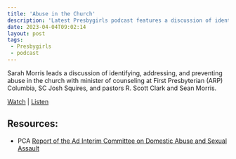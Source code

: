 ```yaml
---
title: 'Abuse in the Church'
description: 'Latest Presbygirls podcast features a discussion of identifying, addressing, and preventing abuse in the church.'
date: 2023-04-04T09:02:14
layout: post
tags:
 - Presbygirls
 - podcast
---
```

Sarah Morris leads a discussion of identifying, addressing, and preventing abuse in the church with minister of counseling at First Presbyterian (ARP) Columbia, SC Josh Squires, and pastors R. Scott Clark and Sean Morris.

[Watch](https://www.ecrosstexas.com/videos/presbygirls-ustoo-abuse-in-the-church/) | [Listen](https://presbycast.libsyn.com/presbygirls-abuse-in-the-churchustoo)

## Resources:
- PCA [Report of the Ad Interim Committee on Domestic Abuse and Sexual Assault](https://www.pcaac.org/aic-report-abuse/)
